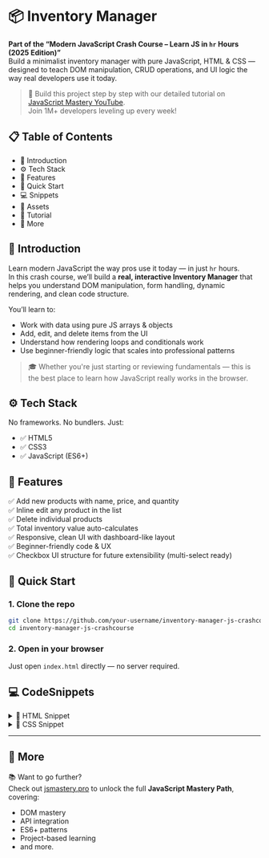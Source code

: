 # 📦 Inventory Manager

**Part of the “Modern JavaScript Crash Course – Learn JS in `hr` Hours (2025 Edition)”**  
Build a minimalist inventory manager with pure JavaScript, HTML & CSS — designed to teach DOM manipulation, CRUD operations, and UI logic the way real developers use it today.

> 🚀 Build this project step by step with our detailed tutorial on [JavaScript Mastery YouTube](https://youtube.com/javascriptmastery).  
> Join 1M+ developers leveling up every week!

## 📋 Table of Contents

- 🤖 Introduction
- ⚙️ Tech Stack
- 🔋 Features
- 🤸 Quick Start
- 💻 Snippets
- 🔗 Assets
- 🚨 Tutorial
- 🚀 More

## 🤖 Introduction

Learn modern JavaScript the way pros use it today — in just `hr` hours.  
In this crash course, we’ll build a **real, interactive Inventory Manager** that helps you understand DOM manipulation, form handling, dynamic rendering, and clean code structure.

You’ll learn to:

- Work with data using pure JS arrays & objects
- Add, edit, and delete items from the UI
- Understand how rendering loops and conditionals work
- Use beginner-friendly logic that scales into professional patterns

> 🎓 Whether you're just starting or reviewing fundamentals — this is the best place to learn how JavaScript really works in the browser.

## ⚙️ Tech Stack

No frameworks. No bundlers. Just:

- ✅ HTML5
- ✅ CSS3
- ✅ JavaScript (ES6+)

## 🔋 Features

✅ Add new products with name, price, and quantity  
✅ Inline edit any product in the list  
✅ Delete individual products  
✅ Total inventory value auto-calculates  
✅ Responsive, clean UI with dashboard-like layout  
✅ Beginner-friendly code & UX  
✅ Checkbox UI structure for future extensibility (multi-select ready)

## 🤸 Quick Start

### 1. Clone the repo

```bash
git clone https://github.com/your-username/inventory-manager-js-crashcourse.git
cd inventory-manager-js-crashcourse
```

### 2. Open in your browser

Just open `index.html` directly — no server required.

## 💻 CodeSnippets

<details>
<summary>📄 HTML Snippet</summary>

```html
<!DOCTYPE html>
<html lang="en">
  <head>
    <meta charset="UTF-8" />
    <meta name="viewport" content="width=device-width, initial-scale=1.0" />
    <title>Inventory Manager</title>
    <link rel="stylesheet" href="styles.css" />
  </head>
  <body class="page">
    <div class="layout">
      <aside class="sidebar">
        <h2 class="logo">📦 Inventory</h2>
        <nav class="nav">
          <a href="#" class="nav-link active">Products</a>
        </nav>
      </aside>

      <main class="main-content">
        <header class="header">
          <h1 class="heading">Inventory Manager</h1>
        </header>

        <form id="product-form" class="form-bar">
          <div class="form-group">
            <label for="name">Product Name</label>
            <input type="text" id="name" class="input" required />
          </div>
          <div class="form-group">
            <label for="price">Price</label>
            <input
              type="number"
              id="price"
              class="input"
              min="0"
              step="0.01"
              required
            />
          </div>
          <div class="form-group">
            <label for="quantity">Quantity</label>
            <input type="number" id="quantity" class="input" min="1" required />
          </div>
          <div class="form-group">
            <button type="submit" class="btn btn-primary">Add Product</button>
          </div>
        </form>

        <section class="table-section">
          <div class="table-controls">
            <h2 class="subheading">Product List</h2>
            <button id="delete-selected" class="btn btn-danger hidden">
              Delete Selected
            </button>
          </div>
          <table id="product-table" class="product-table hidden">
            <thead>
              <tr>
                <th><input type="checkbox" id="select-all" /></th>
                <th>Name</th>
                <th>Price</th>
                <th>Quantity</th>
                <th>Total</th>
                <th>Actions</th>
              </tr>
            </thead>
            <tbody id="product-body"></tbody>
          </table>
        </section>

        <section class="summary">
          <h3 class="total">
            💰 Total Inventory Value: $<span id="total-value">0.00</span>
          </h3>
        </section>
      </main>
    </div>

    <script src="script.js"></script>
  </body>
</html>
```

</details>

<details>
<summary>🎨 CSS Snippet</summary>

```css
.page {
  margin: 0;
  padding: 0;
  box-sizing: border-box;
  font-family: "Segoe UI", sans-serif;
  background: #f3f4f6;
}
.layout {
  display: flex;
  min-height: 100vh;
}
.sidebar {
  width: 220px;
  background-color: #111827;
  color: white;
  padding: 1.5rem;
  display: flex;
  flex-direction: column;
  gap: 2rem;
}
.logo {
  font-size: 1.5rem;
  font-weight: bold;
}
.menu {
  display: flex;
  flex-direction: column;
  gap: 1rem;
}
.menu-item {
  background: none;
  border: none;
  color: white;
  text-align: left;
  padding: 0.5rem 0.75rem;
  border-radius: 6px;
  cursor: pointer;
  font-size: 1rem;
}
.menu-item:hover,
.menu-item.active {
  background-color: #1f2937;
}
.main-content {
  flex: 1;
  padding: 2rem;
  display: flex;
  flex-direction: column;
  gap: 2rem;
}
.header {
  text-align: left;
}
.heading {
  font-size: 1.75rem;
  font-weight: bold;
  color: #1f2937;
}
.form-bar {
  display: flex;
  flex-wrap: wrap;
  gap: 1rem;
  align-items: flex-end;
}
.form-group {
  display: flex;
  flex-direction: column;
  flex: 1;
  min-width: 160px;
}
.input {
  padding: 0.5rem 0.75rem;
  border-radius: 6px;
  border: 1px solid #d1d5db;
  font-size: 1rem;
  background-color: white;
}
.btn {
  padding: 0.5rem 1.25rem;
  border: none;
  border-radius: 6px;
  font-size: 1rem;
  cursor: pointer;
  transition: background 0.2s;
}
.btn-primary {
  background-color: #2563eb;
  color: white;
}
.btn-primary:hover {
  background-color: #1d4ed8;
}
.btn-danger {
  background-color: #dc2626;
  color: white;
}
.btn-danger:hover {
  background-color: #b91c1c;
}
.btn-secondary {
  background-color: #6b7280;
  color: white;
}
.btn-secondary:hover {
  background-color: #4b5563;
}
.table-section {
  background-color: white;
  padding: 1rem;
  border-radius: 8px;
  box-shadow: 0 1px 3px rgba(0, 0, 0, 0.05);
}
.table-controls {
  display: flex;
  justify-content: space-between;
  align-items: center;
  margin-bottom: 1rem;
}
.subheading {
  font-size: 1.25rem;
  font-weight: 600;
  color: #111827;
}
.product-table {
  width: 100%;
  border-collapse: collapse;
  font-size: 0.95rem;
}
.product-table th,
.product-table td {
  padding: 0.75rem;
  border: 1px solid #e5e7eb;
  text-align: left;
}
.actions button {
  margin-right: 0.5rem;
}
.summary {
  text-align: right;
}
.total {
  font-size: 1.25rem;
  font-weight: 600;
  color: #1f2937;
}
.hidden {
  display: none;
}

.nav {
  display: flex;
  flex-direction: column;
  gap: 0.5rem;
}

.nav-link {
  color: #cbd5e1; /* slate-300 */
  text-decoration: none;
  font-weight: 500;
  padding: 0.75rem 1rem;
  border-radius: 0.375rem;
  transition: background-color 0.2s ease, color 0.2s ease;
}

.nav-link:hover {
  background-color: #1e293b; /* slate-800 */
  color: #fff;
}

.nav-link.active {
  background-color: #2563eb; /* blue-600 */
  color: #fff;
  font-weight: 600;
}
```

</details>

---

## 🚀 More

📚 Want to go further?  
Check out [jsmastery.pro](https://jsmastery.pro) to unlock the full **JavaScript Mastery Path**, covering:

- DOM mastery
- API integration
- ES6+ patterns
- Project-based learning
- and more.
